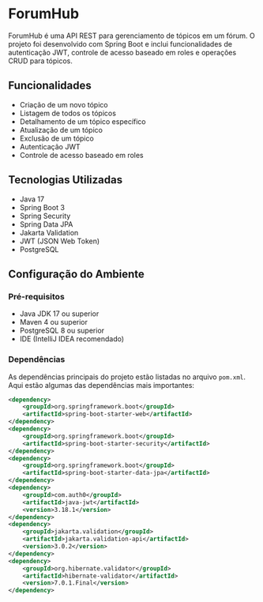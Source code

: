 # ForumHub

ForumHub é uma API REST para gerenciamento de tópicos em um fórum. O projeto foi desenvolvido com Spring Boot e inclui funcionalidades de autenticação JWT, controle de acesso baseado em roles e operações CRUD para tópicos.

## Funcionalidades

- Criação de um novo tópico
- Listagem de todos os tópicos
- Detalhamento de um tópico específico
- Atualização de um tópico
- Exclusão de um tópico
- Autenticação JWT
- Controle de acesso baseado em roles

## Tecnologias Utilizadas

- Java 17
- Spring Boot 3
- Spring Security
- Spring Data JPA
- Jakarta Validation
- JWT (JSON Web Token)
- PostgreSQL

## Configuração do Ambiente

### Pré-requisitos

- Java JDK 17 ou superior
- Maven 4 ou superior
- PostgreSQL 8 ou superior
- IDE (IntelliJ IDEA recomendado)

### Dependências

As dependências principais do projeto estão listadas no arquivo `pom.xml`. Aqui estão algumas das dependências mais importantes:

```xml
<dependency>
    <groupId>org.springframework.boot</groupId>
    <artifactId>spring-boot-starter-web</artifactId>
</dependency>
<dependency>
    <groupId>org.springframework.boot</groupId>
    <artifactId>spring-boot-starter-security</artifactId>
</dependency>
<dependency>
    <groupId>org.springframework.boot</groupId>
    <artifactId>spring-boot-starter-data-jpa</artifactId>
</dependency>
<dependency>
    <groupId>com.auth0</groupId>
    <artifactId>java-jwt</artifactId>
    <version>3.18.1</version>
</dependency>
<dependency>
    <groupId>jakarta.validation</groupId>
    <artifactId>jakarta.validation-api</artifactId>
    <version>3.0.2</version>
</dependency>
<dependency>
    <groupId>org.hibernate.validator</groupId>
    <artifactId>hibernate-validator</artifactId>
    <version>7.0.1.Final</version>
</dependency>
```



